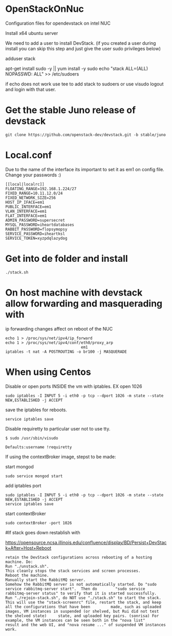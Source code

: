 # OpenStackOnNuc
Configuration files for opendevstack on intel NUC

Install x64 ubuntu server

We need to add a user to install DevStack. (if you created a user during install you can skip this step and just give the user sudo privileges below)

adduser stack

apt-get install sudo -y || yum install -y sudo
echo "stack ALL=(ALL) NOPASSWD: ALL" >> /etc/sudoers

if echo does not work use tee to add stack to sudoers or use visudo
logout and login with that user.

# Get the stable Juno release of devstack

    git clone https://github.com/openstack-dev/devstack.git -b stable/juno



# Local.conf

Due to the name of the interface its important to set it as em1 on config file.
Change your passwords :)

    [[local|localrc]]
    FLOATING_RANGE=192.168.1.224/27
    FIXED_RANGE=10.11.12.0/24
    FIXED_NETWORK_SIZE=256
    HOST_IP_IFACE=em1
    PUBLIC_INTERFACE=em1
    VLAN_INTERFACE=em1
    FLAT_INTERFACE=em1
    ADMIN_PASSWORD=supersecret
    MYSQL_PASSWORD=iheartdatabases
    RABBIT_PASSWORD=flopsymopsy
    SERVICE_PASSWORD=iheartksl
    SERVICE_TOKEN=xyzpdqlazydog
    
# Get into de folder and install

    ./stack.sh
    
# On host machine with devstack allow forwarding and masquerading with

ip forwarding changes affect on reboot of the NUC

    echo 1 > /proc/sys/net/ipv4/ip_forward
    echo 1 > /proc/sys/net/ipv4/conf/eth0/proxy_arp
                                     em1
    iptables -t nat -A POSTROUTING -o br100 -j MASQUERADE
    
# When using Centos

Disable or open ports INSIDE the vm with iptables. EX open 1026
    
    sudo iptables -I INPUT 5 -i eth0 -p tcp --dport 1026 -m state --state NEW,ESTABLISHED -j ACCEPT

save the iptables for reboots.

    service iptables save
    
Disable requiretty to particular user not to use tty.
    
    $ sudo /usr/sbin/visudo

    Defaults:username !requiretty
    
If using the contextBroker image, stepst to be made:

start mongod

    sudo service mongod start
    
add iptables port

    sudo iptables -I INPUT 5 -i eth0 -p tcp --dport 1026 -m state --state NEW,ESTABLISHED -j ACCEPT
    service iptables save

start contextBroker

    sudo contextBroker -port 1026
    
#If stack goes down restablish with

https://opensource.ncsa.illinois.edu/confluence/display/BD/Persist+DevStack+After+Host+Reboot

    retain the DevStack configurations across rebooting of a hosting machine. Do:
    Run "./unstack.sh".
    This cleanly stops the stack services and screen processes.
    Reboot the machine.
    Manually start the RabbitMQ server.
    Somehow the RabbitMQ server is not automatically started. Do "sudo service rabbitmq-server start".  Then do        "sudo service rabbitmq-server status" to verify that it is started successfully.
    Run "./rejoin-stack.sh", do NOT use "./stack.sh" to start the stack.
    This will use the "stack-screenrc" file, restart the stack, and keep all the configurations that have been         made, such as uploaded images, VM instances in suspended (or shelved, but Rui did not test the shelved state)     state, and uploaded key pairs. (sonrisa) For example, the VM instances can be seen both in the "nova list"         result and the web UI, and "nova resume ..." of suspended VM instances work.
